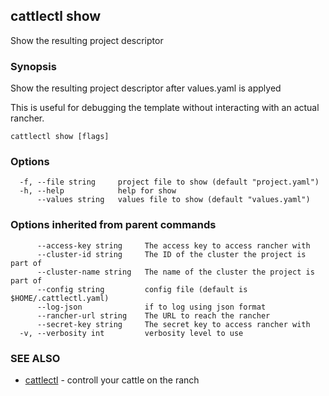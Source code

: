 ## cattlectl show

Show the resulting project descriptor

### Synopsis

Show the resulting project descriptor after values.yaml is applyed

This is useful for debugging the template without interacting with an actual rancher.

```
cattlectl show [flags]
```

### Options

```
  -f, --file string     project file to show (default "project.yaml")
  -h, --help            help for show
      --values string   values file to show (default "values.yaml")
```

### Options inherited from parent commands

```
      --access-key string     The access key to access rancher with
      --cluster-id string     The ID of the cluster the project is part of
      --cluster-name string   The name of the cluster the project is part of
      --config string         config file (default is $HOME/.cattlectl.yaml)
      --log-json              if to log using json format
      --rancher-url string    The URL to reach the rancher
      --secret-key string     The secret key to access rancher with
  -v, --verbosity int         verbosity level to use
```

### SEE ALSO

* [cattlectl](cattlectl.md)	 - controll your cattle on the ranch

